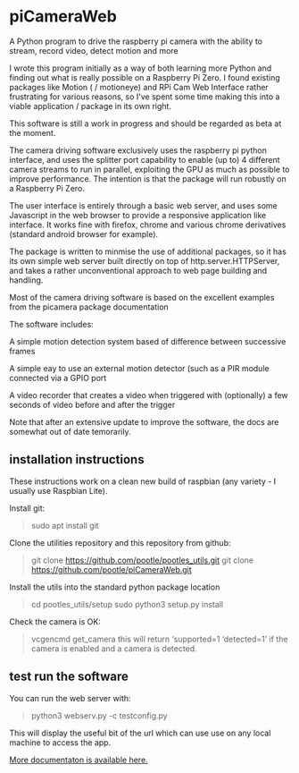 # piCameraWeb
A Python program to drive the raspberry pi camera with the ability to stream, record video, detect motion and more

I wrote this program initially as a way of both learning more Python and finding out what is really possible on
a Raspberry Pi Zero. I found existing packages like Motion ( / motioneye) and RPi Cam Web Interface rather frustrating 
for various reasons, so I've spent some time making this into a viable application / package in its own right.

This software is still a work in progress and should be regarded as beta at the moment.

The camera driving software exclusively uses the raspberry pi python interface, and uses the splitter port capability to
enable (up to) 4 different camera streams to run in parallel, exploiting the GPU as much as possible to improve performance.
The intention is that the package will run robustly on a Raspberry Pi Zero.

The user interface is entirely through a basic web server, and uses some Javascript in the web browser to provide a responsive
application like interface. It works fine with firefox, chrome and various chrome derivatives (standard android browser for
example).

The package is written to minmise the use of additional packages, so it has its own simple web server built directly on top
of http.server.HTTPServer, and takes a rather unconventional approach to web page building and handling.

Most of the camera driving software is based on the excellent examples from the picamera package documentation

The software includes:

A simple motion detection system based of difference between successive frames

A simple eay to use an external motion detector (such as a PIR module connected via a GPIO port

A video recorder that creates a video when triggered with (optionally) a few seconds of video before and after the trigger

Note that after an extensive update to improve the software, the docs are somewhat out of date temorarily.

## installation instructions
These instructions work on a clean new build of raspbian (any variety - I usually use Raspbian Lite).

Install git:
> sudo apt install git

Clone the utilities repository and this repository from github:
> git clone https://github.com/pootle/pootles_utils.git
> git clone https://github.com/pootle/piCameraWeb.git

Install the utils into the standard python package location
> cd pootles_utils/setup
> sudo python3 setup.py install

Check the camera is OK:
> vcgencmd get_camera
this will return ‘supported=1 ‘detected=1’ if the camera is enabled and a camera is detected.

## test run the software

You can run the web server with:
> python3 webserv.py -c testconfig.py

This will display the useful bit of the url which can use use on any local machine to access the app.


[More documentaton is available here.](https://picamdocs.readthedocs.io/en/latest/)
